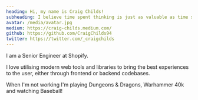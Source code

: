 ```yaml
---
heading: Hi, my name is Craig Childs!
subheading: I believe time spent thinking is just as valuable as time spent doing
avatar: /media/avatar.jpg
medium: https://craig-childs.medium.com/
github: https://github.com/CraigChilds94
twitter: https://twitter.com/_craigchilds
---
```

I am a Senior Engineer at Shopify. 

I love utilising modern web tools and libraries to bring the best experiences to the user, either through frontend or backend codebases.

When I'm not working I'm playing Dungeons & Dragons, Warhammer 40k and watching Baseball!
